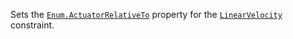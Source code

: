 Sets the [`Enum.ActuatorRelativeTo`](https://create.roblox.com/docs/reference/engine/enums/ActuatorRelativeTo) property for the [`LinearVelocity`](https://create.roblox.com/docs/reference/engine/classes/LinearVelocity)
constraint.